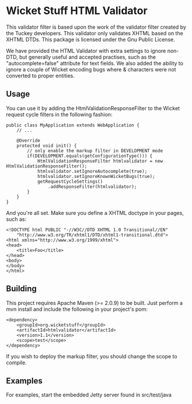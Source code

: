 Wicket Stuff HTML Validator
===========================

This validator filter is based upon the work of the validator filter created by 
the Tuckey developers. This validator only validates XHTML based on the XHTML
DTDs. This package is licensed under the Gnu Public License.

We have provided the HTML Validator with extra settings to ignore non-DTD, but
generally useful and accepted practises, such as the "autocomplete=false" attribute
for text fields. We also added the ability to ignore a couple of Wicket encoding
bugs where & characters were not converted to proper entities.

Usage
-----

You can use it by adding the HtmlValidationResponseFilter to the Wicket 
request cycle filters in the following fashion:

	public class MyApplication extends WebApplication {
	    // ...
    
	    @Override
	    protected void init() {
	        // only enable the markup filter in DEVELOPMENT mode
	        if(DEVELOPMENT.equals(getConfigurationType())) {
		        HtmlValidationResponseFilter htmlvalidator = new HtmlValidationResponseFilter();
		        htmlvalidator.setIgnoreAutocomplete(true);
				htmlvalidator.setIgnoreKnownWicketBugs(true);
	            getRequestCycleSettings()
	                .addResponseFilter(htmlvalidator);
	        }
	    }
	}

And you're all set. Make sure you define a XHTML doctype in your pages, such
as:

	<!DOCTYPE html PUBLIC "-//W3C//DTD XHTML 1.0 Transitional//EN"
	    "http://www.w3.org/TR/xhtml1/DTD/xhtml1-transitional.dtd">
	<html xmlns="http://www.w3.org/1999/xhtml">
	<head>
	    <title>Foo</title>
	</head>
	<body>
	</body>
	</html>

Building
--------
This project requires Apache Maven (>= 2.0.9) to be built. Just perform a
mvn install and include the following in your project's pom:

	<dependency>
	    <groupId>org.wicketstuff</groupId>
	    <artifactId>htmlvalidator</artifactId>
	    <version>1.1</version>
	    <scope>test</scope>
	</dependency>

If you wish to deploy the markup filter, you should change the scope to compile.

Examples
--------
For examples, start the embedded Jetty server found in src/test/java

  